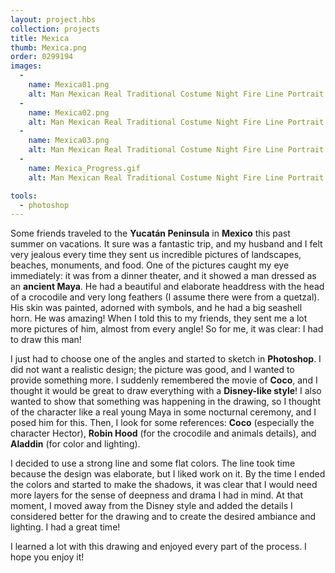 ```yaml
---
layout: project.hbs
collection: projects
title: Mexica
thumb: Mexica.png
order: 0299194
images:
  -
    name: Mexica01.png
    alt: Man Mexican Real Traditional Costume Night Fire Line Portrait Character Design Cartoon Illustration
  -
    name: Mexica02.png
    alt: Man Mexican Real Traditional Costume Night Fire Line Portrait Character Design Cartoon Illustration Detail
  -
    name: Mexica03.png
    alt: Man Mexican Real Traditional Costume Night Fire Line Portrait Character Design Cartoon Illustration Detail
  -
    name: Mexica_Progress.gif
    alt: Man Mexican Real Traditional Costume Night Fire Line Portrait Character Design Cartoon Illustration Progress

tools:
  - photoshop
---
```


Some friends traveled to the **Yucatán Peninsula** in **Mexico** this past summer on vacations. It sure was a fantastic trip, and my husband and I felt very jealous every time they sent us incredible pictures of landscapes, beaches, monuments, and food. One of the pictures caught my eye immediately: it was from a dinner theater, and it showed a man dressed as an **ancient Maya**. He had a beautiful and elaborate headdress with the head of a crocodile and very long feathers (I assume there were from a quetzal). His skin was painted, adorned with symbols, and he had a big seashell horn. He was amazing! When I told this to my friends, they sent me a lot more pictures of him, almost from every angle! So for me, it was clear: I had to draw this man!

I just had to choose one of the angles and started to sketch in **Photoshop**. I did not want a realistic design; the picture was good, and I wanted to provide something more. I suddenly remembered the movie of **Coco**, and I thought it would be great to draw everything with a **Disney-like style**! I also wanted to show that something was happening in the drawing, so I thought of the character like a real young Maya in some nocturnal ceremony, and I posed him for this. Then, I look for some references: **Coco** (especially the character Hector), **Robin Hood** (for the crocodile and animals details), and **Aladdin** (for color and lighting).

I decided to use a strong line and some flat colors. The line took time because the design was elaborate, but I liked work on it. By the time I ended the colors and started to make the shadows, it was clear that I would need more layers for the sense of deepness and drama I had in mind. At that moment, I moved away from the Disney style and added the details I considered better for the drawing and to create the desired ambiance and lighting. I had a great time!

I learned a lot with this drawing and enjoyed every part of the process. I hope you enjoy it!
